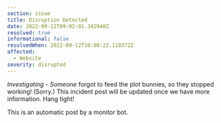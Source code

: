 ```yaml
---
section: issue
title: Disruption Detected
date: 2022-09-12T09:02:01.342940Z
resolved: true
informational: false
resolvedWhen: 2022-09-12T10:00:22.118372Z
affected:
  - Website
severity: disrupted
---
```

*Investigating* - _Someone_ forgot to feed the plot bunnies, so they stopped working! (Sorry.) This incident post will be updated once we have more information. Hang tight!

This is an automatic post by a monitor bot.
        
